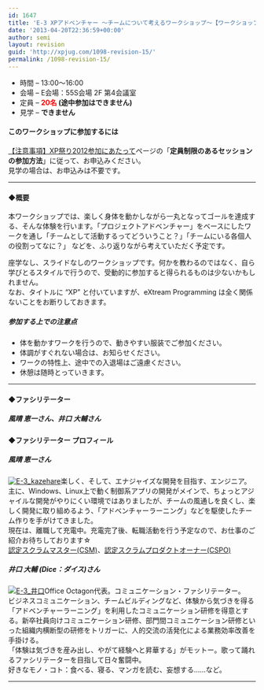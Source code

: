 ```yaml
---
id: 1647
title: 'E-3 XPアドベンチャー ～チームについて考えるワークショップ～【ワークショップ】'
date: '2013-04-20T22:36:59+00:00'
author: semi
layout: revision
guid: 'http://xpjug.com/1098-revision-15/'
permalink: /1098-revision-15/
---
```


- 時間 – 13:00〜16:00
- 会場 – E会場：55S会場 2F 第4会議室
- 定員 – **<font color="red">20名</font> (途中参加はできません)**
- 見学 – **できません**

#### このワークショップに参加するには

[【注意事項】XP祭り2012参加にあたって](http://xpjug.com/xp2012-attention/)ページの「**定員制限のあるセッションの参加方法**」に従って、お申込みください。  
見学の場合は、お申込みは不要です。

---

#### ◆概要

本ワークショップでは、楽しく身体を動かしながら一丸となってゴールを達成する、そんな体験を行います。「プロジェクトアドベンチャー」をベースにしたワークを通し「チームとして活動するってどういうこと？」「チームにいる各個人の役割ってなに？」 などを、ふり返りながら考えていただく予定です。

座学なし、スライドなしのワークショップです。何かを教わるのではなく、自ら学びとるスタイルで行うので、受動的に参加すると得られるものは少ないかもしれません。  
なお、タイトルに “XP” と付いていますが、eXtream Programming は全く関係ないことをお断りしておきます。

##### 参加する上での注意点

- 体を動かすワークを行うので、動きやすい服装でご参加ください。
- 体調がすぐれない場合は、お知らせください。
- ワークの特性上、途中での入退場はご遠慮ください。
- 休憩は随時とっていきます。

---

#### ◆ファシリテーター

##### 風晴 恵一さん、井口 大輔さん

#### ◆ファシリテーター プロフィール

##### 風晴 恵一さん

[![](http://xpjug.com/wp-content/uploads/2012/08/E-3_kazehare-150x150.jpg "E-3_kazehare")](http://xpjug.com/wp-content/uploads/2012/08/E-3_kazehare.jpg)楽しく、そして、エナジャイズな開発を目指す、エンジニア。  
主に、Windows、Linux上で動く制御系アプリの開発がメインで、ちょっとアジャイルな開発がやりにくい環境ではありましたが、チームの風通しを良くし、楽しく開発に取り組めるよう、「アドベンチャーラーニング」などを駆使したチーム作りを手がけてきました。  
現在は、離職して充電中。充電完了後、転職活動を行う予定なので、お仕事のご紹介お待ちしております☆  
[認定スクラムマスター(CSM)](http://www.scrumalliance.org/pages/CSM)、[認定スクラムプロダクトオーナー(CSPO)](http://www.scrumalliance.org/pages/certified_scrum_product_owner)

##### 井口 大輔 (Dice：ダイス)さん

[![](http://xpjug.com/wp-content/uploads/2012/08/5921176ee41e29e65584f450ab6569aa-122x150.jpg "E-3_井口")](http://xpjug.com/wp-content/uploads/2012/08/5921176ee41e29e65584f450ab6569aa.jpg)Office Octagon代表。コミュニケーション・ファシリテーター。  
ビジネスコミュニケーション、チームビルディングなど、体験から気づきを得る「アドベンチャーラーニング」を利用したコミュニケーション研修を得意とする。新卒社員向けコミュニケーション研修、部門間コミュニケーション研修といった組織内横断型の研修をトリガーに、人的交流の活発化による業務効率改善を手掛ける。  
「体験は気づきを産み出し、やがて経験へと昇華する」がモットー。歌って踊れるファシリテーターを目指して日々奮闘中。  
好きなモノ・コト：食べる、寝る、マンガを読む、妄想する……など。

---
